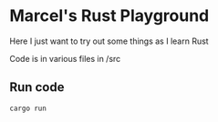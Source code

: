 # Marcel's Rust Playground
Here I just want to try out some things as I learn Rust

Code is in various files in /src

## Run code
`cargo run`